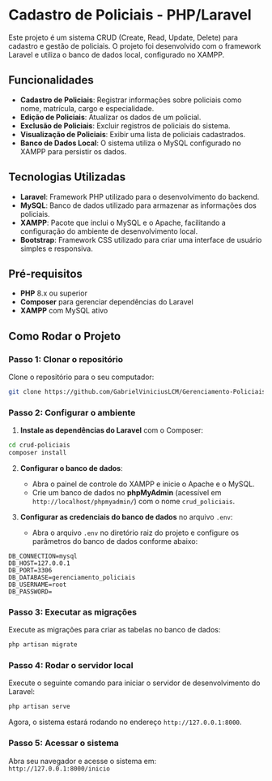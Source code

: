 # Cadastro de Policiais - PHP/Laravel

Este projeto é um sistema CRUD (Create, Read, Update, Delete) para cadastro e gestão de policiais. O projeto foi desenvolvido com o framework Laravel e utiliza o banco de dados local, configurado no XAMPP.

## Funcionalidades

- **Cadastro de Policiais**: Registrar informações sobre policiais como nome, matrícula, cargo e especialidade.
- **Edição de Policiais**: Atualizar os dados de um policial.
- **Exclusão de Policiais**: Excluir registros de policiais do sistema.
- **Visualização de Policiais**: Exibir uma lista de policiais cadastrados.
- **Banco de Dados Local**: O sistema utiliza o MySQL configurado no XAMPP para persistir os dados.

## Tecnologias Utilizadas

- **Laravel**: Framework PHP utilizado para o desenvolvimento do backend.
- **MySQL**: Banco de dados utilizado para armazenar as informações dos policiais.
- **XAMPP**: Pacote que inclui o MySQL e o Apache, facilitando a configuração do ambiente de desenvolvimento local.
- **Bootstrap**: Framework CSS utilizado para criar uma interface de usuário simples e responsiva.

## Pré-requisitos

- **PHP** 8.x ou superior
- **Composer** para gerenciar dependências do Laravel
- **XAMPP** com MySQL ativo

## Como Rodar o Projeto

### Passo 1: Clonar o repositório

Clone o repositório para o seu computador:

```bash
git clone https://github.com/GabrielViniciusLCM/Gerenciamento-Policiais.git
```

### Passo 2: Configurar o ambiente

1. **Instale as dependências do Laravel** com o Composer:

```bash
cd crud-policiais
composer install
```

2. **Configurar o banco de dados**:

   - Abra o painel de controle do XAMPP e inicie o Apache e o MySQL.
   - Crie um banco de dados no **phpMyAdmin** (acessível em `http://localhost/phpmyadmin/`) com o nome `crud_policiais`.
   
3. **Configurar as credenciais do banco de dados** no arquivo `.env`:

   - Abra o arquivo `.env` no diretório raiz do projeto e configure os parâmetros do banco de dados conforme abaixo:

```env
DB_CONNECTION=mysql
DB_HOST=127.0.0.1
DB_PORT=3306
DB_DATABASE=gerenciamento_policiais
DB_USERNAME=root
DB_PASSWORD=
```

### Passo 3: Executar as migrações

Execute as migrações para criar as tabelas no banco de dados:

```bash
php artisan migrate
```

### Passo 4: Rodar o servidor local

Execute o seguinte comando para iniciar o servidor de desenvolvimento do Laravel:

```bash
php artisan serve
```

Agora, o sistema estará rodando no endereço `http://127.0.0.1:8000`.

### Passo 5: Acessar o sistema

Abra seu navegador e acesse o sistema em:  
`http://127.0.0.1:8000/inicio`

